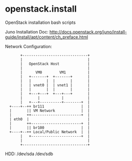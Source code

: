 openstack.install
=================

OpenStack installation bash scripts

Juno Installation Doc:
http://docs.openstack.org/juno/install-guide/install/apt/content/ch_preface.html

Network Configuration:

           +------------------------------+
           |                              |
           |   OpenStack Host             |
           |                              |
           |      VM0        VM1          |
           |   +-------+  +-------+       |
           |   |       |  |       |       |
           |   | vnet0 |  | vnet1 |       |
           |   |       |  |       |       |
           |   +---+---+  +---+---+       |
           |       |          |           |
           |   +---+----------+--------+  |
      +----+--++ br111                 |  |
      |       || VM Network            |  |
      |       ++-----------------------+  |
      | eth0  |                           |
      |       ++-----------------------+  |
      |       || br100                 |  |
      +----+--++ Local/Public Network  |  |
           |   +-----------------------+  |
           |                              |
           +------------------------------+
 
HDD:
/dev/sda
/dev/sdb

